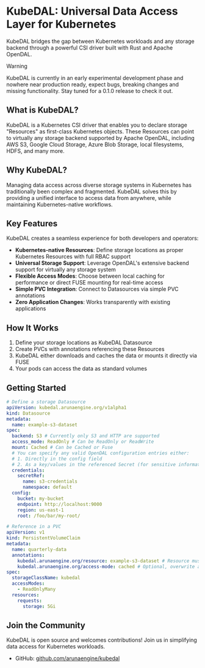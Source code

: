 # KubeDAL: Universal Data Access Layer for Kubernetes

KubeDAL bridges the gap between Kubernetes workloads and any storage backend through a powerful CSI driver built with Rust and Apache OpenDAL.

> [!WARNING]  
> KubeDAL is currently in an early experimental development phase and nowhere near production ready, expect bugs, breaking changes and missing functionality. Stay tuned for a 0.1.0 release to check it out.

## What is KubeDAL?

KubeDAL is a Kubernetes CSI driver that enables you to declare storage "Resources" as first-class Kubernetes objects. These Resources can point to virtually any storage backend supported by Apache OpenDAL, including AWS S3, Google Cloud Storage, Azure Blob Storage, local filesystems, HDFS, and many more.

## Why KubeDAL?

Managing data access across diverse storage systems in Kubernetes has traditionally been complex and fragmented. KubeDAL solves this by providing a unified interface to access data from anywhere, while maintaining Kubernetes-native workflows.

## Key Features

KubeDAL creates a seamless experience for both developers and operators:

- **Kubernetes-native Resources**: Define storage locations as proper Kubernetes Resources with full RBAC support
- **Universal Storage Support**: Leverage OpenDAL's extensive backend support for virtually any storage system
- **Flexible Access Modes**: Choose between local caching for performance or direct FUSE mounting for real-time access
- **Simple PVC Integration**: Connect to Datasources via simple PVC annotations
- **Zero Application Changes**: Works transparently with existing applications

## How It Works

1. Define your storage locations as KubeDAL Datasource
2. Create PVCs with annotations referencing these Resources
3. KubeDAL either downloads and caches the data or mounts it directly via FUSE
4. Your pods can access the data as standard volumes

## Getting Started

```yaml
# Define a storage Datasource
apiVersion: kubedal.arunaengine.org/v1alpha1
kind: Datasource
metadata:
  name: example-s3-dataset
spec:
  backend: S3 # Currently only S3 and HTTP are supported
  access_mode: ReadOnly # Can be ReadOnly or ReadWrite
  mount: Cached # Can be Cached or Fuse
  # You can specify any valid OpenDAL configuration entries either:
  # 1. Directly in the config field
  # 2. As a key/values in the referenced Secret (for sensitive information)
  credentials:
    secretRef:
      name: s3-credentials
      namespace: default
  config:
    bucket: my-bucket
    endpoint: http://localhost:9000
    region: us-east-1
    root: /foo/bar/my-root/
```

```yaml
# Reference in a PVC
apiVersion: v1
kind: PersistentVolumeClaim
metadata:
  name: quarterly-data
  annotations:
    kubedal.arunaengine.org/resource: example-s3-dataset # Resource must be in the same namespace
    kubedal.arunaengine.org/access-mode: cached # Optional, overwrite access mode
spec:
  storageClassName: kubedal
  accessModes:
    - ReadOnlyMany
  resources:
    requests:
      storage: 5Gi
```

## Join the Community

KubeDAL is open source and welcomes contributions! Join us in simplifying data access for Kubernetes workloads.

- GitHub: [github.com/arunaengine/kubedal](https://github.com/arunaengine/kubedal)

